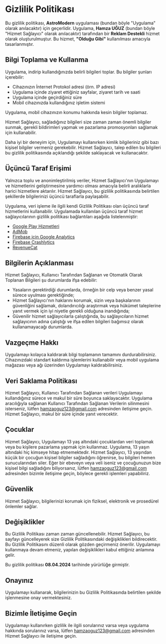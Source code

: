 # Gizlilik Politikası

Bu gizlilik politikası, **AstroModern** uygulaması (bundan böyle "Uygulama" olarak anılacaktır) için geçerlidir. Uygulama, **Hamza UĞUZ** (bundan böyle "Hizmet Sağlayıcı" olarak anılacaktır) tarafından bir **Reklam Destekli** hizmet olarak oluşturulmuştur. Bu hizmet, **"Olduğu Gibi"** kullanılması amacıyla tasarlanmıştır.

## Bilgi Toplama ve Kullanma

Uygulama, indirip kullandığınızda belirli bilgileri toplar. Bu bilgiler şunları içerebilir:

- Cihazınızın İnternet Protokol adresi (örn. IP adresi)
- Uygulama içinde ziyaret ettiğiniz sayfalar, ziyaret tarih ve saati
- Uygulama içinde geçirdiğiniz süre
- Mobil cihazınızda kullandığınız işletim sistemi

Uygulama, mobil cihazınızın konumu hakkında kesin bilgiler toplamaz.

Hizmet Sağlayıcı, sağladığınız bilgileri size zaman zaman önemli bilgiler sunmak, gerekli bildirimleri yapmak ve pazarlama promosyonları sağlamak için kullanabilir.

Daha iyi bir deneyim için, Uygulamayı kullanırken kimlik bilgileriniz gibi bazı kişisel bilgiler vermeniz gerekebilir. Hizmet Sağlayıcı, talep edilen bu bilgileri bu gizlilik politikasında açıklandığı şekilde saklayacak ve kullanacaktır.

## Üçüncü Taraf Erişimi

Yalnızca toplu ve anonimleştirilmiş veriler, Hizmet Sağlayıcı'nın Uygulamayı ve hizmetlerini geliştirmesine yardımcı olması amacıyla belirli aralıklarla harici hizmetlere aktarılır. Hizmet Sağlayıcı, bu gizlilik politikasında belirtilen şekillerde bilgilerinizi üçüncü taraflarla paylaşabilir.

Uygulama, veri işleme ile ilgili kendi Gizlilik Politikası olan üçüncü taraf hizmetlerini kullanabilir. Uygulamada kullanılan üçüncü taraf hizmet sağlayıcılarının gizlilik politikası bağlantıları aşağıda listelenmiştir:

- [Google Play Hizmetleri](https://policies.google.com/privacy)
- [AdMob](https://support.google.com/admob/answer/6128543?hl=tr)
- [Firebase için Google Analytics](https://firebase.google.com/policies/analytics)
- [Firebase Crashlytics](https://firebase.google.com/support/privacy/)
- [RevenueCat](https://www.revenuecat.com/privacy)

## Bilgilerin Açıklanması

Hizmet Sağlayıcı, Kullanıcı Tarafından Sağlanan ve Otomatik Olarak Toplanan Bilgileri şu durumlarda ifşa edebilir:

- Yasaların gerektirdiği durumlarda, örneğin bir celp veya benzer yasal sürece uyulması gerektiğinde;
- Hizmet Sağlayıcı'nın haklarını korumak, sizin veya başkalarının güvenliğini sağlamak, dolandırıcılığı araştırmak veya hükümet taleplerine yanıt vermek için iyi niyetle gerekli olduğuna inandığında;
- Güvenilir hizmet sağlayıcılarla çalıştığında, bu sağlayıcıların hizmet sağlayıcının adına çalıştığı ve ifşa edilen bilgileri bağımsız olarak kullanamayacağı durumlarda.

## Vazgeçme Hakkı

Uygulamayı kolayca kaldırarak bilgi toplamanın tamamını durdurabilirsiniz. Cihazınızdaki standart kaldırma işlemlerini kullanabilir veya mobil uygulama mağazası veya ağı üzerinden Uygulamayı kaldırabilirsiniz.

## Veri Saklama Politikası

Hizmet Sağlayıcı, Kullanıcı Tarafından Sağlanan verileri Uygulamayı kullandığınız sürece ve makul bir süre boyunca saklayacaktır. Uygulama aracılığıyla sağlanan Kullanıcı Tarafından Sağlanan Verilerin silinmesini isterseniz, lütfen [hamzaoguz123@gmail.com](mailto:hamzaoguz123@gmail.com) adresinden iletişime geçin. Hizmet Sağlayıcı, makul bir süre içinde yanıt verecektir.

## Çocuklar

Hizmet Sağlayıcı, Uygulamayı 13 yaş altındaki çocuklardan veri toplamak veya bu kişilere pazarlama yapmak için kullanmaz. Uygulama, 13 yaşın altındaki hiç kimseye hitap etmemektedir. Hizmet Sağlayıcı, 13 yaşından küçük bir çocuğun kişisel bilgiler sağladığını öğrenirse, bu bilgileri hemen sunucularından siler. Eğer bir ebeveyn veya veli iseniz ve çocuğunuzun bize kişisel bilgi sağladığını biliyorsanız, lütfen [hamzaoguz123@gmail.com](mailto:hamzaoguz123@gmail.com) adresinden bizimle iletişime geçin, böylece gerekli işlemleri yapabiliriz.

## Güvenlik

Hizmet Sağlayıcı, bilgilerinizi korumak için fiziksel, elektronik ve prosedürel önlemler sağlar.

## Değişiklikler

Bu Gizlilik Politikası zaman zaman güncellenebilir. Hizmet Sağlayıcı, bu sayfayı güncelleyerek size Gizlilik Politikasındaki değişiklikleri bildirecektir. Bu Gizlilik Politikasını düzenli olarak gözden geçirmeniz önerilir. Uygulamayı kullanmaya devam etmeniz, yapılan değişiklikleri kabul ettiğiniz anlamına gelir.

Bu gizlilik politikası **08.04.2024** tarihinde yürürlüğe girmiştir.

## Onayınız

Uygulamayı kullanarak, bilgilerinizin bu Gizlilik Politikasında belirtilen şekilde işlenmesine onay vermektesiniz.

## Bizimle İletişime Geçin

Uygulamayı kullanırken gizlilik ile ilgili sorularınız varsa veya uygulama hakkında sorularınız varsa, lütfen [hamzaoguz123@gmail.com](mailto:hamzaoguz123@gmail.com) adresinden Hizmet Sağlayıcı ile iletişime geçin.

